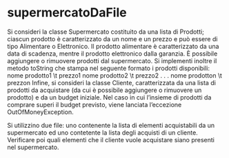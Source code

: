 # supermercatoDaFile
Si consideri la classe Supermercato costituito da una lista di Prodotti; ciascun prodotto è
caratterizzato da un nome e un prezzo e può essere di tipo Alimentare o Elettronico.
Il prodotto alimentare è caratterizzato da una data di scadenza, mentre il prodotto elettronico dalla
garanzia. È possibile aggiungere o rimuovere prodotti dal supermercato.
Si implementi inoltre il metodo toString che stampa nel seguente formato i prodotti disponibili:
nome prodotto1 \t prezzo1
nome prodotto2 \t prezzo2
.
.
.
nome prodotton \t prezzon
Infine, si consideri la classe Cliente, caratterizzata da una lista di prodotti da acquistare (da cui è
possibile aggiungere o rimuovere un prodotto) e da un budget iniziale. Nel caso in cui l’insieme di
prodotti da comprare superi il budget previsto, viene lanciata l’eccezione OutOfMoneyException.

Si utilizzino due file: uno contenente la lista di elementi acquistabili da un supermercato ed uno contetente la lista degli acquisti di 
un cliente. Verificare poi quali elementi che il cliente vuole acquistare siano presenti nel supermercato.
